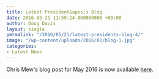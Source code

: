 ```yaml
---
title: Latest President&apos;s Blog
date: 2016-05-21 11:59:24.000000000 +00:00
author: Doug Davis
layout: single
permalink: "/2016/05/21/latest-presidents-blog-4/"
image: "/wp-content/uploads/2016/01/blog-1.jpg"
categories:
- Latest News
---
```

Chris Mew&apos;s blog post for May 2016 is now available [here](http:///presidents-blog/).
